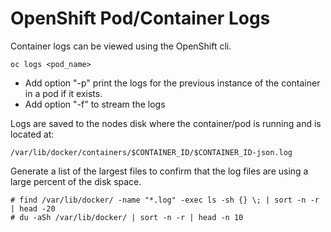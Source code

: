 # OpenShift Pod/Container Logs

Container logs can be viewed using the OpenShift cli.

```
oc logs <pod_name>
```

- Add option "-p" print the logs for the previous instance of the container in a pod if it exists.
- Add option "-f" to stream the logs

Logs are saved to the nodes disk where the container/pod is running and is located at:

```
/var/lib/docker/containers/$CONTAINER_ID/$CONTAINER_ID-json.log
```

Generate a list of the largest files to confirm that the log files are using a large percent of the disk space.

```
# find /var/lib/docker/ -name "*.log" -exec ls -sh {} \; | sort -n -r | head -20
# du -aSh /var/lib/docker/ | sort -n -r | head -n 10
```
